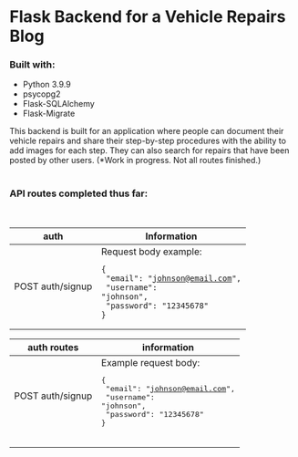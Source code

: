 # Flask Backend for a Vehicle Repairs Blog
### **Built with:**
* Python 3.9.9
* psycopg2
* Flask-SQLAlchemy
* Flask-Migrate

This backend is built for an application where people can document their vehicle repairs and share their step-by-step procedures with the ability to add images for each step. They can also search for repairs that have been posted by other users. (*Work in progress. Not all routes finished.)
<br/>
<br/>
### **API routes completed thus far:**
<br/>

|auth|Information|
|-|-|
|POST auth/signup|Request body example:<pre><code>{<br/>    "email": "johnson@email.com",<br/>    "username": "johnson",<br/>    "password": "12345678"<br/>}</code></pre>|

| auth routes      | information                                                                                                         |
|------------------|---------------------------------------------------------------------------------------------------------------------|
| POST auth/signup | Example request body:<pre>{<br/>     "email": "johnson@email.com",<br/>     "username": "johnson",<br/>     "password": "12345678"<br/>}</pre> |
|                  |                                                                                                                     |
|                  |                                                                                                                     |
|                  |                                                                                                                     |